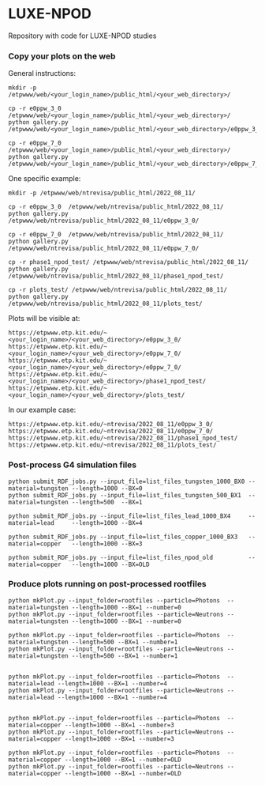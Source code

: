 # LUXE-NPOD

Repository with code for LUXE-NPOD studies

### Copy your plots on the web

General instructions:

    mkdir -p /etpwww/web/<your_login_name>/public_html/<your_web_directory>/

    cp -r e0ppw_3_0  /etpwww/web/<your_login_name>/public_html/<your_web_directory>/
    python gallery.py /etpwww/web/<your_login_name>/public_html/<your_web_directory>/e0ppw_3_0

    cp -r e0ppw_7_0  /etpwww/web/<your_login_name>/public_html/<your_web_directory>/
    python gallery.py /etpwww/web/<your_login_name>/public_html/<your_web_directory>/e0ppw_7_0

One specific example:

    mkdir -p /etpwww/web/ntrevisa/public_html/2022_08_11/

    cp -r e0ppw_3_0  /etpwww/web/ntrevisa/public_html/2022_08_11/
    python gallery.py /etpwww/web/ntrevisa/public_html/2022_08_11/e0ppw_3_0/

    cp -r e0ppw_7_0  /etpwww/web/ntrevisa/public_html/2022_08_11/
    python gallery.py /etpwww/web/ntrevisa/public_html/2022_08_11/e0ppw_7_0/

    cp -r phase1_npod_test/ /etpwww/web/ntrevisa/public_html/2022_08_11/
    python gallery.py /etpwww/web/ntrevisa/public_html/2022_08_11/phase1_npod_test/

    cp -r plots_test/ /etpwww/web/ntrevisa/public_html/2022_08_11/
    python gallery.py /etpwww/web/ntrevisa/public_html/2022_08_11/plots_test/

Plots will be visible at:

    https://etpwww.etp.kit.edu/~<your_login_name>/<your_web_directory>/e0ppw_3_0/
    https://etpwww.etp.kit.edu/~<your_login_name>/<your_web_directory>/e0ppw_7_0/
    https://etpwww.etp.kit.edu/~<your_login_name>/<your_web_directory>/e0ppw_7_0/
    https://etpwww.etp.kit.edu/~<your_login_name>/<your_web_directory>/phase1_npod_test/
    https://etpwww.etp.kit.edu/~<your_login_name>/<your_web_directory>/plots_test/

In our example case:

    https://etpwww.etp.kit.edu/~ntrevisa/2022_08_11/e0ppw_3_0/
    https://etpwww.etp.kit.edu/~ntrevisa/2022_08_11/e0ppw_7_0/
    https://etpwww.etp.kit.edu/~ntrevisa/2022_08_11/phase1_npod_test/
    https://etpwww.etp.kit.edu/~ntrevisa/2022_08_11/plots_test/

### Post-process G4 simulation files

    python submit_RDF_jobs.py --input_file=list_files_tungsten_1000_BX0 --material=tungsten --length=1000 --BX=0
    python submit_RDF_jobs.py --input_file=list_files_tungsten_500_BX1  --material=tungsten --length=500  --BX=1

    python submit_RDF_jobs.py --input_file=list_files_lead_1000_BX4     --material=lead     --length=1000 --BX=4

    python submit_RDF_jobs.py --input_file=list_files_copper_1000_BX3   --material=copper   --length=1000 --BX=3

    python submit_RDF_jobs.py --input_file=list_files_npod_old          --material=copper   --length=1000 --BX=OLD

### Produce plots running on post-processed rootfiles

    python mkPlot.py --input_folder=rootfiles --particle=Photons  --material=tungsten --length=1000 --BX=1 --number=0
    python mkPlot.py --input_folder=rootfiles --particle=Neutrons --material=tungsten --length=1000 --BX=1 --number=0

    python mkPlot.py --input_folder=rootfiles --particle=Photons  --material=tungsten --length=500 --BX=1 --number=1
    python mkPlot.py --input_folder=rootfiles --particle=Neutrons --material=tungsten --length=500 --BX=1 --number=1


    python mkPlot.py --input_folder=rootfiles --particle=Photons  --material=lead --length=1000 --BX=1 --number=4
    python mkPlot.py --input_folder=rootfiles --particle=Neutrons --material=lead --length=1000 --BX=1 --number=4


    python mkPlot.py --input_folder=rootfiles --particle=Photons  --material=copper --length=1000 --BX=1 --number=3
    python mkPlot.py --input_folder=rootfiles --particle=Neutrons --material=copper --length=1000 --BX=1 --number=3

    python mkPlot.py --input_folder=rootfiles --particle=Photons  --material=copper --length=1000 --BX=1 --number=OLD
    python mkPlot.py --input_folder=rootfiles --particle=Neutrons --material=copper --length=1000 --BX=1 --number=OLD

